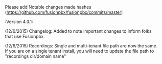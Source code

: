 Please add Notable changes made hashes (https://github.com/fusionpbx/fusionpbx/commits/master)

:Version 4.0.1:

(12/6/2015) Changelog: Added to note important changes to inform folks that use Fusionpbx.

(12/6/2015) Recordings: Single and multi-tenant file path are now the same.  If you are on a single tenant install, you will need to update the file path to "recordings dir/domain name"
